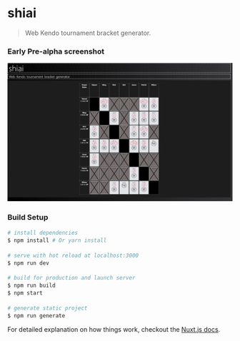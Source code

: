 # shiai

> Web Kendo tournament bracket generator.

### Early Pre-alpha screenshot
![Early screenshot of shiai kendo tournament generator](shiai_pre_alpha_screen.JPG)

### Build Setup

``` bash
# install dependencies
$ npm install # Or yarn install

# serve with hot reload at localhost:3000
$ npm run dev

# build for production and launch server
$ npm run build
$ npm start

# generate static project
$ npm run generate
```

For detailed explanation on how things work, checkout the [Nuxt.js docs](https://github.com/nuxt/nuxt.js).
